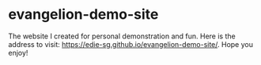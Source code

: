 # evangelion-demo-site
The website I created for personal demonstration and fun.
Here is the address to visit: https://edie-sg.github.io/evangelion-demo-site/. Hope you enjoy!

